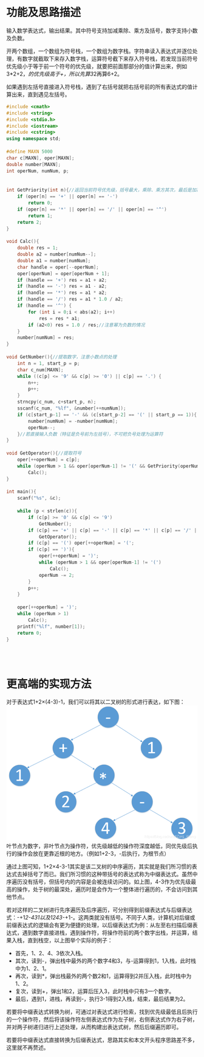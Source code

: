 # 功能及思路描述
输入数学表达式，输出结果。其中符号支持加减乘除、乘方及括号，数字支持小数及负数。

开两个数组，一个数组为符号栈，一个数组为数字栈。字符串读入表达式并逐位处理，有数字就截取下来存入数字栈，运算符号截下来存入符号栈，若发现当前符号优先级小于等于前一个符号的优先级，就要把前面那部分的值计算出来，例如3*2+2，*的优先级高于+，所以先算3*2再算6+2。

如果遇到左括号直接进入符号栈，遇到了右括号就把右括号前的所有表达式的值计算出来，直到遇见左括号。
```cpp
#include <cmath>
#include <string>
#include <stdio.h>
#include <iostream>
#include <cstring>
using namespace std;

#define MAXN 5000 
char c[MAXN], oper[MAXN];
double number[MAXN];
int operNum, numNum, p;


int GetPriority(int n){//返回当前符号优先级，括号最大，乘除、乘方其次，最后是加减
    if (oper[n] == '+' || oper[n] == '-') 
        return 0;
    if (oper[n] == '*' || oper[n] == '/' || oper[n] == '^') 
        return 1;
    return 2;
}

void Calc(){
    double res = 1;
    double a2 = number[numNum--];
    double a1 = number[numNum];    
    char handle = oper[--operNum];
    oper[operNum] = oper[operNum + 1];    
    if (handle == '+') res = a1 + a2;
    if (handle == '-') res = a1 - a2;
    if (handle == '*') res = a1 * a2;
    if (handle == '/') res = a1 * 1.0 / a2;
    if (handle == '^') {
        for (int i = 0;i < abs(a2); i++) 
            res = res * a1;
        if (a2<0) res = 1.0 / res;//注意幂为负数的情况
    }
    number[numNum] = res;
}
 
void GetNumber(){//提取数字，注意小数点的处理
    int n = 1, start_p = p;
    char c_num[MAXN];    
    while ((c[p] <= '9' && c[p] >= '0') || c[p] == '.') {    
        n++;
        p++;
    }
    strncpy(c_num, c+start_p, n);
    sscanf(c_num, "%lf", &number[++numNum]);
    if (c[start_p-1] == '-' && (c[start_p-2] == '(' || start_p == 1)){
        number[numNum] = -number[numNum];
        operNum--;
    }//若直接输入负数（特征是负号前为左括号），不可把负号处理为运算符
}
 
void GetOperator(){//提取符号
    oper[++operNum] = c[p];
    while (operNum > 1 && oper[operNum-1] != '(' && GetPriority(operNum) <= GetPriority(operNum-1)) 
        Calc(); 
}

int main(){
    scanf("%s", &c);

    while (p < strlen(c)){
        if (c[p] >= '0' && c[p] <= '9') 
            GetNumber();
        if (c[p] == '+' || c[p] == '-' || c[p] == '*' || c[p] == '/' || c[p] == '^')
            GetOperator();
        if (c[p] == '(') oper[++operNum] = '(';
        if (c[p] == ')'){
            oper[++operNum] = ')';
            while (operNum > 1 && oper[operNum-1] != '(')
                Calc();
            operNum -= 2;
        }
        p++;
    }

    oper[++operNum] = ')';
    while (operNum > 1) 
        Calc();    
    printf("%lf", number[1]);
    return 0;
}
```
<br/><br/>

# 更高端的实现方法
对于表达式1+2×(4-3)-1，我们可以将其以二叉树的形式进行表达，如下图：
![](利用栈实现简易计算器_1.png)
叶节点为数字，非叶节点为操作符，优先级越低的操作符深度越低，同优先级后执行的操作会放在更靠近根的地方。（例如1+2-3，-后执行，为根节点）

通过上图可知，1+2×4-3-1其实是该二叉树的中序遍历，其实就是我们所习惯的表达式去掉括号了而已。我们所习惯的这种带括号的表达式称为中缀表达式。虽然中序遍历没有括号，但括号内的内容是会被连续访问的。如上图，4-3作为优先级最高的操作，处于树的最深处，遍历时是会作为一个整体进行遍历的，不会访问到其他节点。

若对这样的二叉树进行先序遍历及后序遍历，可分别得到前缀表达式与后缀表达式：-+1*2-431以及1243-*+1-。这两类就没有括号。不同于人类，计算机对后缀或前缀表达式的逻辑会有更为便捷的处理，以后缀表达式为例：从左至右扫描后缀表达式，遇到数字直接进栈，遇到操作符，将操作符前的两个数字出栈，并运算，结果入栈，直到栈空，以上图举个实际的例子：

- 首先，1、2、4、3依次入栈。
- 其次，读到-，弹出栈中最外的两个数字4和3，与-运算得到1，1入栈，此时栈中为1、2、1。
- 再次，读到*，弹出栈最外的两个数2和1，运算得到2并压入栈，此时栈中为1、2。
- 复次，读到+，弹出1和2，运算后压入3，此时栈中只有3一个数字。
- 最后，遇到1，进栈，再读到-，执行3-1得到2入栈，结束，最后结果为2。

若要将中缀表达式转换为树，可通过对表达式进行检索，找到优先级最低且后执行的一个操作符，然后将该操作符左侧表达式作为左子树，右侧表达式作为右子树，并对两子树递归进行上述处理，从而构建出表达式树，然后后缀遍历即可。

若要将中缀表达式直接转换为后缀表达式，思路其实和本文开头程序思路差不多，这里就不再赘述。

